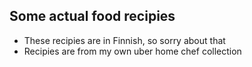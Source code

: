 ## Some actual food recipies
- These recipies are in Finnish, so sorry about that
- Recipies are from my own uber home chef collection
